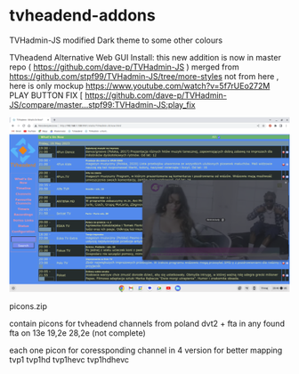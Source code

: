 # tvheadend-addons

TVHadmin-JS modified Dark theme to some other colours

TVheadend Alternative Web GUI Install:
this new addition is now in master repo ( https://github.com/dave-p/TVHadmin-JS ) merged from https://github.com/stpf99/TVHadmin-JS/tree/more-styles not from here , here is only mockup
https://www.youtube.com/watch?v=5f7rUEo272M
PLAY BUTTON FIX [
https://github.com/dave-p/TVHadmin-JS/compare/master...stpf99:TVHadmin-JS:play_fix

<img width="964" alt="TVHADMIN-JS-theme" src="https://github.com/stpf99/tvheadend-addons/blob/e5667d4b5279ef9bed0dd9a5cbef6b63411d8a76/Screenshot%202023-05-19%2020.46.47.png">



picons.zip

contain picons for tvheadend channels from poland dvt2 + fta in any found fta on 13e 19,2e 28,2e (not complete)


each one picon for coressponding channel in 4 version for better mapping
tvp1
tvp1hd
tvp1hevc
tvp1hdhevc
